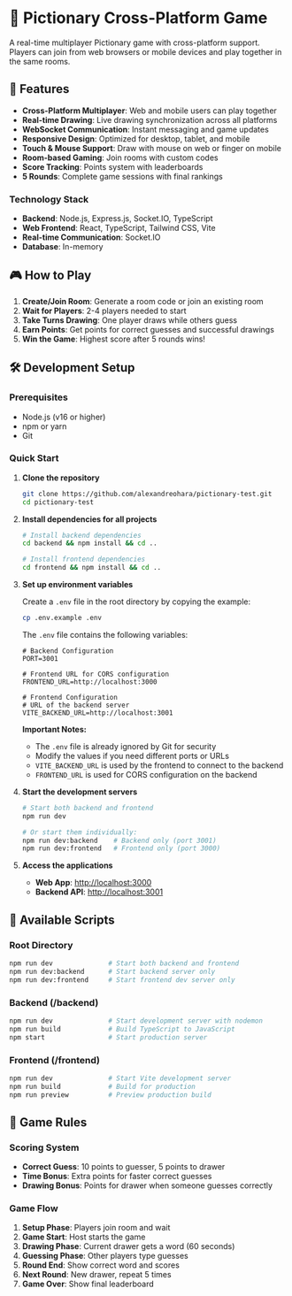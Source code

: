 # 🎨 Pictionary Cross-Platform Game

A real-time multiplayer Pictionary game with cross-platform support. Players can join from web browsers or mobile devices and play together in the same rooms.

## 🚀 Features

- **Cross-Platform Multiplayer**: Web and mobile users can play together
- **Real-time Drawing**: Live drawing synchronization across all platforms
- **WebSocket Communication**: Instant messaging and game updates
- **Responsive Design**: Optimized for desktop, tablet, and mobile
- **Touch & Mouse Support**: Draw with mouse on web or finger on mobile
- **Room-based Gaming**: Join rooms with custom codes
- **Score Tracking**: Points system with leaderboards
- **5 Rounds**: Complete game sessions with final rankings

### Technology Stack

- **Backend**: Node.js, Express.js, Socket.IO, TypeScript
- **Web Frontend**: React, TypeScript, Tailwind CSS, Vite
- **Real-time Communication**: Socket.IO
- **Database**: In-memory

## 🎮 How to Play

1. **Create/Join Room**: Generate a room code or join an existing room
2. **Wait for Players**: 2-4 players needed to start
3. **Take Turns Drawing**: One player draws while others guess
4. **Earn Points**: Get points for correct guesses and successful drawings
5. **Win the Game**: Highest score after 5 rounds wins!

## 🛠️ Development Setup

### Prerequisites

- Node.js (v16 or higher)
- npm or yarn
- Git

### Quick Start

1. **Clone the repository**

   ```bash
   git clone https://github.com/alexandreohara/pictionary-test.git
   cd pictionary-test
   ```

2. **Install dependencies for all projects**

   ```bash
   # Install backend dependencies
   cd backend && npm install && cd ..
   
   # Install frontend dependencies
   cd frontend && npm install && cd ..
   
   ```

3. **Set up environment variables**

   Create a `.env` file in the root directory by copying the example:

   ```bash
   cp .env.example .env
   ```

   The `.env` file contains the following variables:

   ```env
   # Backend Configuration
   PORT=3001

   # Frontend URL for CORS configuration
   FRONTEND_URL=http://localhost:3000

   # Frontend Configuration
   # URL of the backend server
   VITE_BACKEND_URL=http://localhost:3001
   ```

   **Important Notes:**
   - The `.env` file is already ignored by Git for security
   - Modify the values if you need different ports or URLs
   - `VITE_BACKEND_URL` is used by the frontend to connect to the backend
   - `FRONTEND_URL` is used for CORS configuration on the backend

4. **Start the development servers**

   ```bash
   # Start both backend and frontend
   npm run dev
   
   # Or start them individually:
   npm run dev:backend    # Backend only (port 3001)
   npm run dev:frontend   # Frontend only (port 3000)
   ```

5. **Access the applications**
   - **Web App**: <http://localhost:3000>
   - **Backend API**: <http://localhost:3001>

## 🚦 Available Scripts

### Root Directory

```bash
npm run dev              # Start both backend and frontend
npm run dev:backend      # Start backend server only
npm run dev:frontend     # Start frontend dev server only
```

### Backend (/backend)

```bash
npm run dev              # Start development server with nodemon
npm run build            # Build TypeScript to JavaScript
npm start                # Start production server
```

### Frontend (/frontend)

```bash
npm run dev              # Start Vite development server
npm run build            # Build for production
npm run preview          # Preview production build
```

## 🎯 Game Rules

### Scoring System

- **Correct Guess**: 10 points to guesser, 5 points to drawer
- **Time Bonus**: Extra points for faster correct guesses
- **Drawing Bonus**: Points for drawer when someone guesses correctly

### Game Flow

1. **Setup Phase**: Players join room and wait
2. **Game Start**: Host starts the game
3. **Drawing Phase**: Current drawer gets a word (60 seconds)
4. **Guessing Phase**: Other players type guesses
5. **Round End**: Show correct word and scores
6. **Next Round**: New drawer, repeat 5 times
7. **Game Over**: Show final leaderboard
